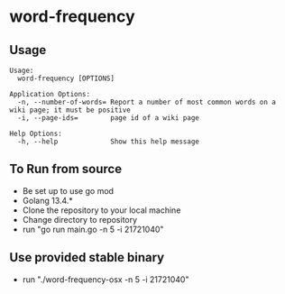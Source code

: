 # word-frequency
## Usage
```
Usage:
  word-frequency [OPTIONS]

Application Options:
  -n, --number-of-words= Report a number of most common words on a wiki page; it must be positive
  -i, --page-ids=        page id of a wiki page

Help Options:
  -h, --help             Show this help message
```

## To Run from source
* Be set up to use go mod
* Golang 13.4.*
* Clone the repository to your local machine
* Change directory to repository
* run "go run main.go -n 5 -i 21721040"

## Use provided stable binary
* run "./word-frequency-osx -n 5 -i 21721040"
